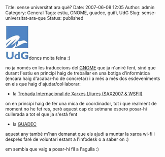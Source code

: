 Title: sense universitat ara què?
Date: 2007-06-08 12:05
Author: admin
Category: General
Tags: estiu, GNOME, guadec, guifi, UdG
Slug: sense-universitat-ara-que
Status: published

<img src="./wp-content/uploads/2008/02/sigles_blau.jpg" data-align="right" alt="logo de la UdG" />doncs molta feina :)

no ja només en les traduccions del <a href="http://www.gnome.org" target="_blank" rel="noopener">GNOME</a> que ja n'aniré fent, sinó que durant l'estiu en principi haig de treballar en una botiga d'informàtica (encara haig d'acabar-ho de concretar) i a més a més dos esdeveniments en els que haig d'ajudar/col·laborar:

- la <a href="http://guifi.net/node/7698" target="_blank" rel="noopener">Trobada Internacional de Xarxes Lliures (SAX2007 &amp; WSFII)</a>

on en principi haig de fer una mica de coordinador, tot i que realment de moment no he fet res, però aquest cap de setmana espero posar-hi cullerada a tot el que ja s'està fent

- la <a href="http://www.guadec.org" target="_blank" rel="noopener">GUADEC</a>

aquest any també m'han demanat que els ajudi a muntar la xarxa wi-fi i després faré de voluntari estant a l'infodesk o a saber on :)

em sembla que vaig a posar-hi fil a l'agulla :)
